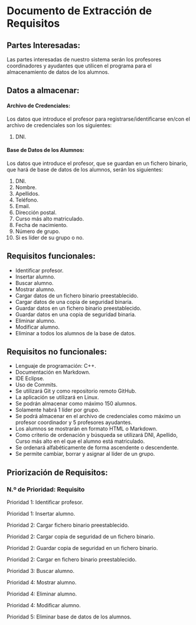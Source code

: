 # Documento de Extracción de Requisitos

## Partes Interesadas:

Las partes interesadas de nuestro sistema serán los profesores coordinadores y ayudantes que utilicen el programa para el almacenamiento de datos de los alumnos.

## Datos a almacenar:
#### Archivo de Credenciales:
Los datos que introduce el profesor para registrarse/identificarse en/con el archivo de credenciales son los siguientes:

1. DNI.

#### Base de Datos de los Alumnos:
Los datos que introduce el profesor, que se guardan en un fichero binario, que hará de base de datos de los alumnos, serán los siguientes:

1. DNI.
2. Nombre.
3. Apellidos.
4. Teléfono.
5. Email.
6. Dirección postal.
7. Curso más alto matriculado.
8. Fecha de nacimiento.
9. Número de grupo.
10. Si es líder de su grupo o no.

## Requisitos funcionales:
* Identificar profesor.
* Insertar alumno.
* Buscar alumno.
* Mostrar alumno.
* Cargar datos de un fichero binario preestablecido.
* Cargar datos de una copia de seguridad binaria.
* Guardar datos en un fichero binario preestablecido.
* Guardar datos en una copia de seguridad binaria.
* Eliminar alumno.
* Modificar alumno.
* Eliminar a todos los alumnos de la base de datos.

## Requisitos no funcionales:
* Lenguaje de programación: C++.
* Documentación en Markdown.
* IDE Eclipse.
* Uso de Commits.
* Se utilizará Git y como repositorio remoto GitHub.
* La aplicación se utilizará en Linux.
* Se podrán almacenar como máximo 150 alumnos.
* Solamente habrá 1 líder por grupo.
* Se podrá almacenar en el archivo de credenciales como máximo un profesor coordinador y 5 profesores ayudantes.
* Los alumnos se mostrarán en formato HTML o Markdown.
* Como criterio de ordenación y búsqueda se utilizará DNI, Apellido, Curso más alto en el que el alumno está matriculado.
* Se ordenará alfabéticamente de forma ascendente o descendente.
* Se permite cambiar, borrar y asignar al líder de un grupo.

## Priorización de Requisitos:
### N.º de Prioridad: Requisito
Prioridad 1: Identificar profesor.

Prioridad 1: Insertar alumno.

Prioridad 2: Cargar fichero binario preestablecido.

Prioridad 2: Cargar copia de seguridad de un fichero binario.

Prioridad 2: Guardar copia de seguridad en un fichero binario.

Prioridad 2: Cargar en fichero binario preestablecido.

Prioridad 3: Buscar alumno.

Prioridad 4: Mostrar alumno.

Prioridad 4: Eliminar alumno.

Prioridad 4: Modificar alumno.

Prioridad 5: Eliminar base de datos de los alumnos.
